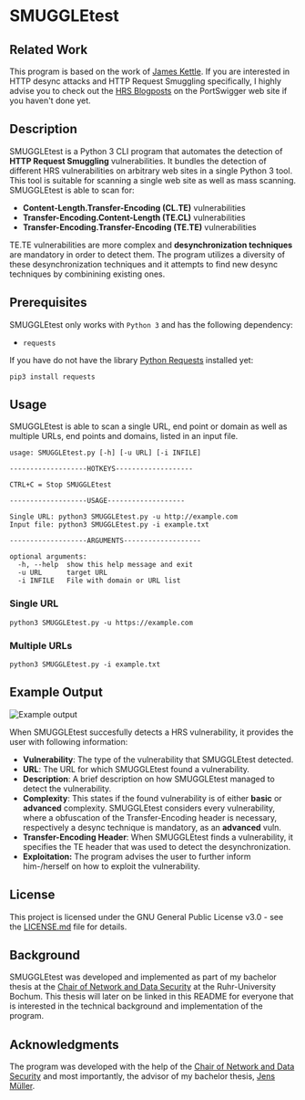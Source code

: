 
# SMUGGLEtest

## Related Work
This program is based on the work of [James Kettle](https://skeletonscribe.net/). If you are interested in HTTP desync attacks and HTTP Request Smuggling specifically, I highly advise you to check out the [HRS Blogposts](https://portswigger.net/research/http-desync-attacks-request-smuggling-reborn) on the PortSwigger web site if you haven't done yet.

## Description
SMUGGLEtest is a Python 3 CLI program that automates the detection of **HTTP Request Smuggling** vulnerabilities.
It bundles the detection of different HRS vulnerabilities on arbitrary web sites in a single Python 3 tool. This tool is suitable for scanning a single web site as well as mass scanning.
SMUGGLEtest is able to scan for:

* **Content-Length.Transfer-Encoding (CL.TE)** vulnerabilities
* **Transfer-Encoding.Content-Length (TE.CL)** vulnerabilities
* **Transfer-Encoding.Transfer-Encoding (TE.TE)** vulnerabilities

TE.TE vulnerabilities are more complex and  **desynchronization techniques** are mandatory in order to detect them. The program utilizes a diversity of these desynchronization techniques and it attempts to find new desync techniques by combinining existing ones.

## Prerequisites

SMUGGLEtest only works with ```Python 3``` and has the following dependency:

* ```requests```

If you have do not have the library [Python Requests](https://requests.readthedocs.io/en/master/) installed yet:

```pip3 install requests```

## Usage

SMUGGLEtest is able to scan a single URL, end point or domain as well as multiple URLs, end points and domains, listed in an input file.

```
usage: SMUGGLEtest.py [-h] [-u URL] [-i INFILE]

-------------------HOTKEYS-------------------

CTRL+C = Stop SMUGGLEtest

-------------------USAGE-------------------

Single URL: python3 SMUGGLEtest.py -u http://example.com
Input file: python3 SMUGGLEtest.py -i example.txt

-------------------ARGUMENTS-------------------

optional arguments:
  -h, --help  show this help message and exit
  -u URL      target URL
  -i INFILE   File with domain or URL list
```

### Single URL

```python3 SMUGGLEtest.py -u https://example.com```

### Multiple URLs

```python3 SMUGGLEtest.py -i example.txt```

## Example Output

![Example output](https://github.com/MajidLakhnati/SMUGGLEtest/blob/master/exampleoutput.png)

When SMUGGLEtest succesfully detects a HRS vulnerability, it provides the user with following information:

*  **Vulnerability**: The type of the vulnerability that SMUGGLEtest detected.
*  **URL**: The URL for which SMUGGLEtest found a vulnerability.
*  **Description**: A brief description on how SMUGGLEtest managed to detect the vulnerability.
*  **Complexity**: This states if the found vulnerability is of either **basic** or **advanced** complexity. SMUGGLEtest considers every vulnerability, where a obfuscation of the Transfer-Encoding header is necessary, respectively a desync technique is mandatory, as an  **advanced** vuln.
*  **Transfer-Encoding Header**: When SMUGGLEtest finds a vulnerability, it specifies the TE header that was used to detect the desynchronization.
*  **Exploitation:** The program advises the user to further inform him-/herself on how to exploit the vulnerability.


## License

This project is licensed under the GNU General Public License v3.0 - see the [LICENSE.md](LICENSE.md) file for details.

## Background
SMUGGLEtest was developed and implemented as part of my bachelor thesis at the [Chair of Network and Data Security](https://www.nds.ruhr-uni-bochum.de/chair/news/) at the Ruhr-University Bochum. This thesis will later on be linked in this README for everyone that is interested in the technical background and implementation of the program.

## Acknowledgments
The program was developed with the help of the [Chair of Network and Data Security](https://www.nds.ruhr-uni-bochum.de/chair/news/) and most importantly, the advisor of my bachelor thesis, [Jens Müller](https://twitter.com/jensvoid?lang=de).
